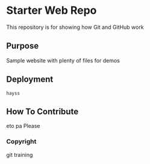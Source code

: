 # Starter Web Repo

This repository is for showing how Git and GitHub work

## Purpose

Sample website with plenty of files for demos

## Deployment
	hayss


## How To Contribute
eto pa
Please

### Copyright
git training